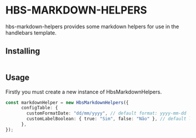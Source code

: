 # HBS-MARKDOWN-HELPERS
hbs-markdown-helpers provides some markdown helpers for use in the handlebars template.

## Installing
~~~~

~~~~

## Usage

Firstly you must create a new instance of HbsMarkdownHelpers.

~~~~typescript
const markdownHelper = new HbsMarkdownHelpers({
      configTable: {
        customFormatDate: "dd/mm/yyyy", // default format: yyyy-mm-dd
        customLabelBoolean: { true: "Sim", false: "Não" }, // default label : {true: "Yes", false: "No"}
      },
});
~~~~